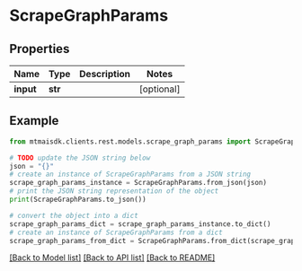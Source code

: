 # ScrapeGraphParams


## Properties

Name | Type | Description | Notes
------------ | ------------- | ------------- | -------------
**input** | **str** |  | [optional] 

## Example

```python
from mtmaisdk.clients.rest.models.scrape_graph_params import ScrapeGraphParams

# TODO update the JSON string below
json = "{}"
# create an instance of ScrapeGraphParams from a JSON string
scrape_graph_params_instance = ScrapeGraphParams.from_json(json)
# print the JSON string representation of the object
print(ScrapeGraphParams.to_json())

# convert the object into a dict
scrape_graph_params_dict = scrape_graph_params_instance.to_dict()
# create an instance of ScrapeGraphParams from a dict
scrape_graph_params_from_dict = ScrapeGraphParams.from_dict(scrape_graph_params_dict)
```
[[Back to Model list]](../README.md#documentation-for-models) [[Back to API list]](../README.md#documentation-for-api-endpoints) [[Back to README]](../README.md)


